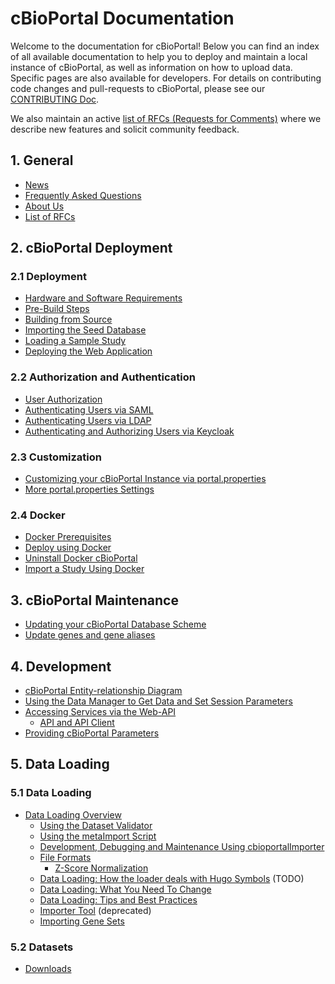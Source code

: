# cBioPortal Documentation

Welcome to the documentation for cBioPortal! Below you can find an index of all available documentation to help you to deploy and maintain a local instance of cBioPortal, as well as information on how to upload data. Specific pages are also available for developers. For details on contributing code changes and pull-requests to cBioPortal, please see our [CONTRIBUTING Doc](https://github.com/cBioPortal/cbioportal/blob/master/CONTRIBUTING.md).

We also maintain an active [list of RFCs (Requests for Comments)](RFC-List.md) where we describe new features and solicit community feedback.


## 1. General
* [News](News.md)
* [Frequently Asked Questions](FAQ.md)
* [About Us](About-Us.md)
* [List of RFCs](RFC-List.md)

## 2. cBioPortal Deployment
### 2.1 Deployment
* [Hardware and Software Requirements](System-Requirements.md)
* [Pre-Build Steps](Pre-Build-Steps.md)
* [Building from Source](Build-from-Source.md)
* [Importing the Seed Database](Import-the-Seed-Database.md)
* [Loading a Sample Study](Load-Sample-Cancer-Study.md)  
* [Deploying the Web Application](Deploying.md)

### 2.2 Authorization and Authentication
* [User Authorization](User-Authorization.md)
* [Authenticating Users via SAML](Authenticating-Users-via-SAML.md)
* [Authenticating Users via LDAP](Authenticating-Users-via-LDAP.md)
* [Authenticating and Authorizing Users via Keycloak](Authenticating-and-Authorizing-Users-via-keycloak.md)

### 2.3 Customization 
* [Customizing your cBioPortal Instance via portal.properties](Customizing-your-instance-of-cBioPortal.md)
* [More portal.properties Settings](portal.properties-Reference.md)

### 2.4 Docker
* [Docker Prerequisites](Docker-Prerequisites.md)
* [Deploy using Docker](Deploy-Using-Docker.md)
* [Uninstall Docker cBioPortal](Uninstall-Docker-cBioPortal.md)
* [Import a Study Using Docker](Import-Study-Using-Docker.md)

## 3. cBioPortal Maintenance
* [Updating your cBioPortal Database Scheme](Updating-your-cBioPortal-installation.md)
* [Update genes and gene aliases](Updating-gene-and-gene_alias-tables.md)

## 4. Development      
* [cBioPortal Entity-relationship Diagram](cBioPortal-ER-Diagram.md)
* [Using the Data Manager to Get Data and Set Session Parameters](Data-Manager.md)
* [Accessing Services via the Web-API](cBioPortal-Web-API.md)
   * [API and API Client](The-API-and-API-Client-[Beta].md)
* [Providing cBioPortal Parameters](providing-cBioPortal-parameters.md)

## 5. Data Loading
### 5.1 Data Loading
* [Data Loading Overview](Data-Loading.md)
   * [Using the Dataset Validator](Using-the-dataset-validator.md)
   * [Using the metaImport Script](Using-the-metaImport-script.md)
   * [Development, Debugging and Maintenance Using cbioportalImporter](Development,-debugging-and-maintenance-mode-using-cbioportalImporter.md)
   * [File Formats](File-Formats.md)
       * [Z-Score Normalization](Z-Score-normalization-script.md)
   * [Data Loading: How the loader deals with Hugo Symbols](Data-Loading-How-the-loader-deals-with-Hugo-symbols.md) (TODO)    
   * [Data Loading: What You Need To Change](Data-Loading-What-You-Need-To-Change.md)
   * [Data Loading: Tips and Best Practices](Data-Loading-Tips-and-Best-Practices.md)
   * [Importer Tool](Importer-Tool.md) (deprecated)
   * [Importing Gene Sets](Import-Gene-Sets.md)

### 5.2 Datasets
* [Downloads](Downloads.md)

